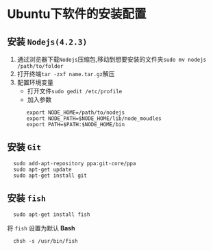 # Ubuntu下软件的安装配置
## 安装 `Nodejs(4.2.3)`
1. 通过浏览器下载`Nodejs`压缩包,移动到想要安装的文件夹`sudo mv nodejs /path/to/folder`
2. 打开终端`tar -zxf name.tar.gz`解压
3. 配置环境变量
    * 打开文件`sudo gedit /etc/profile`
    * 加入参数
   ```
      export NODE_HOME=/path/to/nodejs
      export NODE_PATH=$NODE_HOME/lib/node_moudles
      export PATH=$PATH:$NODE_HOME/bin
   ```

## 安装 `Git`
```
  sudo add-apt-repository ppa:git-core/ppa
  sudo apt-get update
  sudo apt-get install git
```

## 安装 `fish`
```
  sudo apt-get install fish
```
将 `fish` 设置为默认 **Bash**
```
  chsh -s /usr/bin/fish
```
